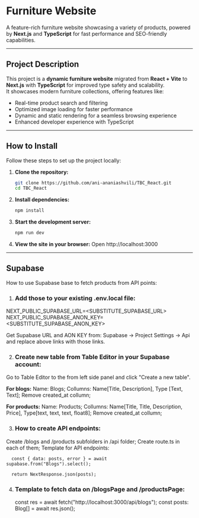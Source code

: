 # **Furniture Website**

A feature-rich furniture website showcasing a variety of products, powered by **Next.js** and **TypeScript** for fast performance and SEO-friendly capabilities.

---

## **Project Description**

This project is a **dynamic furniture website** migrated from **React + Vite** to **Next.js** with **TypeScript** for improved type safety and scalability.  
It showcases modern furniture collections, offering features like:

- Real-time product search and filtering  
- Optimized image loading for faster performance  
- Dynamic and static rendering for a seamless browsing experience  
- Enhanced developer experience with TypeScript

---

## **How to Install**

Follow these steps to set up the project locally:

1. **Clone the repository:**  
   ```bash
   git clone https://github.com/ani-ananiashvili/TBC_React.git
   cd TBC_React

2. **Install dependencies:**  
   ```bash
   npm install
3. **Start the development server:**  
   ```bash
   npm run dev
4. **View the site in your browser:**
   Open http://localhost:3000

---

## **Supabase**

How to use Supabase base to fetch products from API points:

1. ### Add those to your existing .env.local file:

NEXT_PUBLIC_SUPABASE_URL=<SUBSTITUTE_SUPABASE_URL>
NEXT_PUBLIC_SUPABASE_ANON_KEY=<SUBSTITUTE_SUPABASE_ANON_KEY>

Get Supabase URL and AON KEY from: Supabase -> Project Settings -> Api and replace above links with those links.

2. ### Create new table from Table Editor in your Supabase account:

Go to Table Editor to the from left side panel and click "Create a new table".

**For blogs:**
Name: Blogs;
Collumns: Name[Title, Description], Type [Text, Text]; Remove created_at collumn;

**For products:**
Name: Products;
Collumns: Name[Title, Title, Description, Price], Type[text, text, text, float8];  Remove created_at collumn;


3. ### How to create API endpoints:
Create /blogs and /products subfolders in /api folder;
Create route.ts in each of them;
Template for API endpoints:

      const { data: posts, error } = await supabase.from("Blogs").select();

      return NextResponse.json(posts);

4. ### Template to fetch data on /blogsPage and /productsPage:

      const res = await fetch("http://localhost:3000/api/blogs");
      const posts: Blog[] = await res.json();